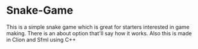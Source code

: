 # Snake-Game
This is a simple snake game which is great for starters interested in game making.
There is an about option that'll say how it works.
Also this is made in Clion and Sfml using C++
